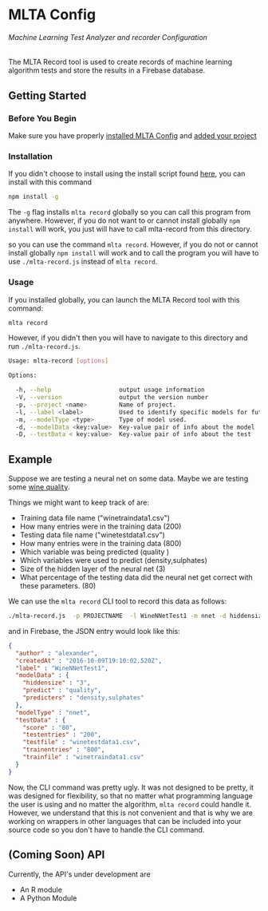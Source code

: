 # MLTA Config
###### Machine Learning Test Analyzer and recorder Configuration
The MLTA Record tool is used to create records of machine learning algorithm tests and store the results in a Firebase database.

## Getting Started
### Before You Begin
Make sure you have properly [installed MLTA Config](../mlta-config#installation) and [added your project](../mlta-config#add-a-new-project)

### Installation
If you didn't choose to install using the install script found [here](../#installation), you can install with this command
```bash
npm install -g
```
The `-g` flag installs `mlta record` globally so you can call this program from anywhere. However, if you do not want to or cannot install globally `npm install` will work, you just will have to call mlta-record from this directory.

 so you can use the command `mlta record`. However, if you do not or cannot install globally `npm install` will work and to call the program you will have to use `./mlta-record.js` instead of `mlta record`.


 ### Usage
 If you installed globally, you can launch the MLTA Record tool with this command:
 ```bash
 mlta record
 ```
 However, if you didn't then you will have to navigate to this directory and run `./mlta-record.js`.
```bash
Usage: mlta-record [options]

Options:

  -h, --help                   output usage information
  -V, --version                output the version number
  -p, --project <name>         Name of project.
  -l, --label <label>          Used to identify specific models for future reference.
  -m, --modelType <type>       Type of model used.
  -d, --modelData <key:value>  Key-value pair of info about the model
  -D, --testData < key:value>  Key-value pair of info about the test
```


## Example
Suppose we are testing a neural net on some data. Maybe we are testing some [wine quality](https://archive.ics.uci.edu/ml/datasets/Wine+Quality).

Things we might want to keep track of are:
- Training data file name ("winetraindata1.csv")
- How many entries were in the training data (200)
- Testing data file name ("winetestdata1.csv")
- How many entries were in the training data (800)
- Which variable was being predicted (quality )
- Which variables were used to predict (density,sulphates)
- Size of the hidden layer of the neural net (3)
- What percentage of the testing data did the neural net get correct with these parameters. (80)

We can use the `mlta record` CLI tool to record this data as follows:
```bash
./mlta-record.js  -p PROJECTNAME  -l WineNNetTest1 -m nnet -d hiddensize:3 -d predict:quality -d predicters:density,sulphates -D testfile:winetestdata1.csv -D trainfile:winetraindata1.csv -D testentries:200 -D trainentries:800 -D score:80
```

and in Firebase, the JSON entry would look like this:
```JSON
{
  "author" : "alexander",
  "createdAt" : "2016-10-09T19:10:02.520Z",
  "label" : "WineNNetTest1",
  "modelData" : {
    "hiddensize" : "3",
    "predict" : "quality",
    "predicters" : "density,sulphates"
  },
  "modelType" : "nnet",
  "testData" : {
    "score" : "80",
    "testentries" : "200",
    "testfile" : "winetestdata1.csv",
    "trainentries" : "800",
    "trainfile" : "winetraindata1.csv"
  }
}
```

Now, the CLI command was pretty ugly. It was not designed to be pretty, it was designed for flexibility, so that no matter what programming language the user is using and no matter the algorithm, `mlta record` could handle it. However, we understand that this is not convenient and that is why we are working on wrappers in other languages that can be included into your source code so you don't have to handle the CLI command.

## (Coming Soon) API
Currently, the API's under development are
- An R module
- A Python Module
